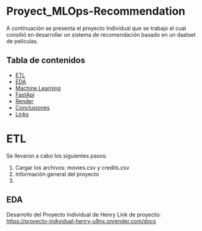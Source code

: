 # Proyect_MLOps-Recommendation
A continuación se presenta el proyecto Individual que se trabajo el cual consitió en desarrollar un sistema de recomendación  basado en un daatset de películas.

## Tabla de contenidos

- [ETL](#ETL)
- [EDA](#EDA)
- [Machine Learning](#MachineLearning)
- [FastApi](#FastApi)
- [Render](#Render)
- [Conclusiones](#Conclusiones)
- [Links](#licencia)

# ETL
Se llevaron a cabo los siguientes pasos:
1. Cargar los archivos: movies.csv y credits.csv
2. Información general del proyecto
3. 
## EDA

Desarrollo del Proyecto Individual de Henry 
Link de proyecto: https://proyecto-individual-henry-u9nx.onrender.com/docs
